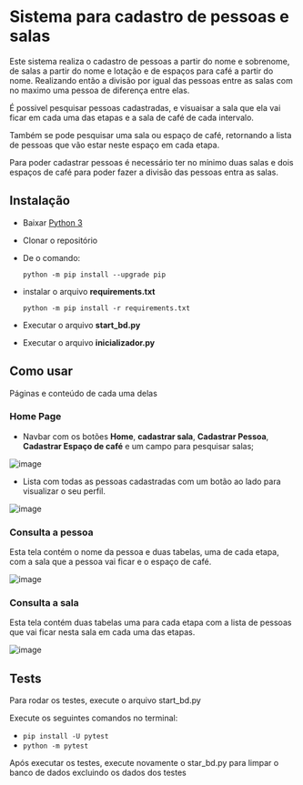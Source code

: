 # Sistema para cadastro de pessoas e salas

Este sistema realiza o cadastro de pessoas a partir do nome e sobrenome,
de salas a partir do nome e lotação e de espaços para café a partir do 
nome. Realizando então a divisão por igual das pessoas entre as salas 
com no maximo uma pessoa de diferença entre elas.

É possivel pesquisar pessoas cadastradas, e visuaisar a sala que ela vai
ficar em cada uma das etapas e a sala de café de cada intervalo.

Também se pode pesquisar uma sala ou espaço de café, retornando a lista
de pessoas que vão estar neste espaço em cada etapa.

Para poder cadastrar pessoas é necessário ter no mínimo duas salas e dois
espaços de café para poder fazer a divisão das pessoas entra as salas.

## Instalação

- Baixar [Python 3](https://www.python.org/downloads/)
- Clonar o repositório
- De o comando:

    ```python -m pip install --upgrade pip```
- instalar o arquivo **requirements.txt**

    ```python -m pip install -r requirements.txt```
- Executar o arquivo **start_bd.py**
- Executar o arquivo **inicializador.py**

## Como usar

Páginas e conteúdo de cada uma delas

### Home Page

- Navbar com os botões **Home**, **cadastrar sala**, **Cadastrar Pessoa**, **Cadastrar Espaço de café** e um campo para pesquisar salas;

![image](https://user-images.githubusercontent.com/54282964/109391697-2486c780-78f7-11eb-8b09-dc20eec217c7.png)

- Lista com todas as pessoas cadastradas com um botão ao lado para visualizar
o seu perfil.

![image](https://user-images.githubusercontent.com/54282964/109391445-df15ca80-78f5-11eb-9dcf-576f1e33cc06.png)

### Consulta a pessoa

Esta tela contém o nome da pessoa e duas tabelas, uma de cada etapa,
com a sala que a pessoa vai ficar e o espaço de café.

![image](https://user-images.githubusercontent.com/54282964/109391530-4fbce700-78f6-11eb-8781-8913bb23cc40.png)

### Consulta a sala

Esta tela contém duas tabelas uma para cada etapa com a lista de pessoas
que vai ficar nesta sala em cada uma das etapas.

![image](https://user-images.githubusercontent.com/54282964/109391551-6ebb7900-78f6-11eb-8498-45484d49f707.png)

## Tests

Para rodar os testes, execute o arquivo start_bd.py

Execute os seguintes comandos no terminal:
   
- ```pip install -U pytest```
- ```python -m pytest```
    
Após executar os testes, execute novamente o star_bd.py para limpar o 
banco de dados excluindo os dados dos testes
